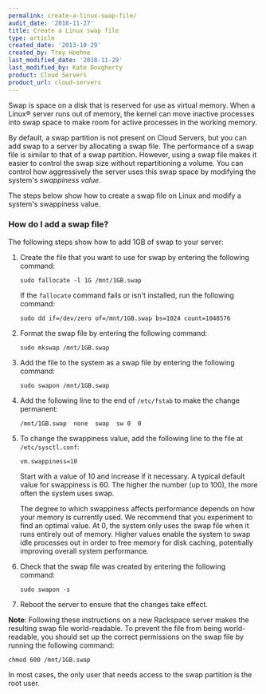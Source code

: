 ```yaml
---
permalink: create-a-linux-swap-file/
audit_date: '2018-11-27'
title: Create a Linux swap file
type: article
created_date: '2013-10-29'
created_by: Trey Hoehne
last_modified_date: '2018-11-29'
last_modified_by: Kate Dougherty
product: Cloud Servers
product_url: cloud-servers
---
```


Swap is space on a disk that is reserved for use as virtual memory.
When a Linux&reg; server runs out of memory, the kernel can move inactive
processes into swap space to make room for active processes in the working
memory.

By default, a swap partition is not present on Cloud Servers, but you can add
swap to a server by allocating a swap file. The performance of a
swap file is similar to that of a swap partition. However, using a swap file
makes it easier to control the swap size without repartitioning a volume. You
can control how aggressively the server uses this swap space by modifying the
system's _swappiness value_.

The steps below show how to create a swap file on Linux and modify a system's
swappiness value.

### How do I add a swap file?

The following steps show how to add 1GB of swap to your server:

1.  Create the file that you want to use for swap by entering the following
    command:

        sudo fallocate -l 1G /mnt/1GB.swap

    If the `fallocate` command fails or isn't installed, run the following
    command:

        sudo dd if=/dev/zero of=/mnt/1GB.swap bs=1024 count=1048576

2.  Format the swap file by entering the following command:

        sudo mkswap /mnt/1GB.swap

3.  Add the file to the system as a swap file by entering the following
    command:

        sudo swapon /mnt/1GB.swap

4.  Add the following line to the end of `/etc/fstab` to make the change
    permanent:

        /mnt/1GB.swap  none  swap  sw 0  0

5.  To change the swappiness value, add the following line to the file at
    `/etc/sysctl.conf`:

        vm.swappiness=10

    Start with a value of 10 and increase if it necessary. A typical default
    value for swappiness is 60. The higher the number (up to 100), the
    more often the system uses swap.

    The degree to which swappiness affects performance depends on how your
    memory is currently used. We recommend that you experiment to find an
    optimal value. At 0, the system only uses the swap file when it runs
    entirely out of memory. Higher values enable the system to swap idle
    processes out in order to free memory for disk caching, potentially
    improving overall system performance.

6.  Check that the swap file was created by entering the following command:

        sudo swapon -s

7.  Reboot the server to ensure that the changes take effect.

**Note**: Following these instructions on a new Rackspace server makes the
resulting swap file world-readable. To prevent the file from being
world-readable, you should set up the correct permissions on
the swap file by running the following command:

    chmod 600 /mnt/1GB.swap

In most cases, the only user that needs access to the swap partition is
the root user.
